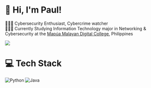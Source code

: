 <!-- Level 3: Add custom code -->

# 👋 Hi, I'm Paul!
👩🏻‍💻 Cybersecurity Enthusiast, Cybercrime watcher <br/>
👩🏻‍🎓 Currently Studying Information Technology major in Networking & Cybersecurity at the [Mapúa Malayan Digital College](https://www.mmdc.mcl.edu.ph/), Philippines<br/>

<!-- GitHub stats from https://github.com/anuraghazra/github-readme-stats -->
![](https://github-readme-stats.vercel.app/api?username=J0eychnpulpey&theme=green&hide_border=false&include_all_commits=true&count_private=true)<br/>

# 💻 Tech Stack
<!-- Badges from https://github.com/Ileriayo/markdown-badges -->
![Python](https://img.shields.io/badge/python-3670A0?style=for-the-badge&logo=python&logoColor=ffdd54)
![Java](https://img.shields.io/badge/java-%23ED8B00.svg?style=for-the-badge&logo=openjdk&logoColor=white)

